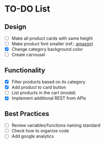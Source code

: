 # TO-DO List

## Design
- [ ] Make all product cards with same height
- [ ] Make product font smaller (ref.: [amazon](http://www.amazon.com))
- [X] Change category background color 
- [ ] Create carrousel 

## Functionality

- [X] Filter products based on its category
- [X] Add product to card button
- [ ] List products in the cart (modal)
- [X] Implement additional REST from APIs
 
## Best Practices

- [ ] Review variables/functions naming standard
- [ ] Check how to organize code
- [ ] Add google analytics